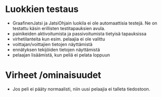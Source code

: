 # Luokkien testaus
* GraafinenJatsi ja JatsiOhjain luokila ei ole automaattisia testejä. Ne on testattu käsin erillisten testitapauksien avula. 
* painikeiden aktivoitumista ja passivoitumista tietyisä tapauksissa
* virhetilanteita kun esim. pelaajia ei ole valittu
* voittajan/voittajien tietojen näyttämistä
* ennätyksen tekijöiden tietojen näyttämistä
* pelaajan lisäämistä, kun peliä ei pelata loppuun

# Virheet /ominaisuudet
* Jos peli ei pääty normaalisti, niin uusi pelaajia ei talleta tiedostoon.
